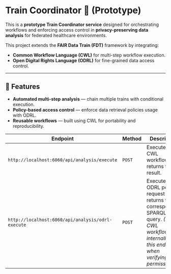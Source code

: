 # Train Coordinator 🚆 (Prototype)

This is a **prototype Train Coordinator service** designed for orchestrating workflows and enforcing access control in **privacy-preserving data analysis** for federated healthcare environments.  

This project extends the **FAIR Data Train (FDT)** framework by integrating:  
- **Common Workflow Language (CWL)** for multi-step workflow execution.  
- **Open Digital Rights Language (ODRL)** for fine-grained data access control.  
---

## 📌 Features

- **Automated multi-step analysis** — chain multiple trains with conditional execution.  
- **Policy-based access control** — enforce data retrieval policies usage with ODRL.  
- **Reusable workflows** — built using CWL for portability and reproducibility.



| Endpoint                                          | Method | Description                                                                                                                                                         |
| ------------------------------------------------- | ------ | ------------------------------------------------------------------------------------------------------------------------------------------------------------------- |
| `http://localhost:6060/api/analysis/execute`      | `POST` | Executes a CWL workflow and returns the result.                                                                                                                     |
| `http://localhost:6060/api/analysis/odrl-execute` | `POST` | Executes an ODRL policy request and returns the corresponding SPARQL query. *(Note: CWL workflows internally call this endpoint when verifying train permissions.)* |
